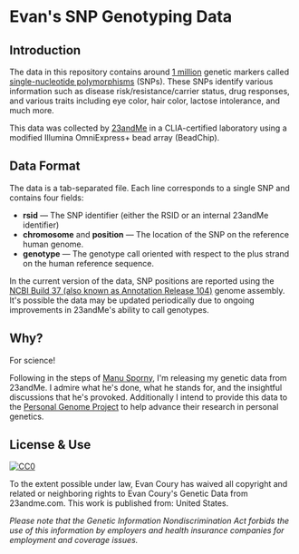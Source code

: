 # Evan's SNP Genotyping Data

## Introduction

The data in this repository contains around [1 million](http://snpedia.com/index.php?title=Category:On_chip_23andMe_v3) genetic markers called [single-nucleotide polymorphisms](http://en.wikipedia.org/wiki/Single-nucleotide_polymorphism) (SNPs). These SNPs identify various information such as disease risk/resistance/carrier status, drug responses, and various traits including eye color, hair color, lactose intolerance, and much more.

This data was collected by [23andMe](https://www.23andme.com/) in a CLIA-certified laboratory using a modified Illumina OmniExpress+ bead array (BeadChip).

## Data Format

The data is a tab-separated file. Each line corresponds to a single SNP and contains four fields:

* **rsid** — The SNP identifier (either the RSID or an internal 23andMe identifier)
* **chromosome** and **position** — The location of the SNP on the reference human genome.
* **genotype** — The genotype call oriented with respect to the plus strand on the human reference sequence.

In the current version of the data, SNP positions are reported using the [NCBI Build 37 (also known as Annotation Release 104)](http://www.ncbi.nlm.nih.gov/mapview/map_search.cgi?taxid=9606) genome assembly. It's possible the data may be updated periodically due to ongoing improvements in 23andMe's ability to call genotypes.

## Why?

For science!

Following in the steps of [Manu Sporny](http://manu.sporny.org/2011/public-domain-genome/), I'm releasing my genetic data from 23andMe. I admire what he's done, what he stands for, and the insightful discussions that he's provoked. Additionally I intend to provide this data to the [Personal Genome Project](http://www.personalgenomes.org/) to help advance their research in personal genetics.

## License & Use

[![CC0](http://i.creativecommons.org/p/zero/1.0/88x31.png)](http://creativecommons.org/publicdomain/zero/1.0/)

To the extent possible under law, Evan Coury has waived all copyright and related or neighboring rights to Evan Coury's Genetic Data from 23andme.com. This work is published from: United States. 

_Please note that the Genetic Information Nondiscrimination Act forbids the use of this information by employers and health insurance companies for employment and coverage issues._
